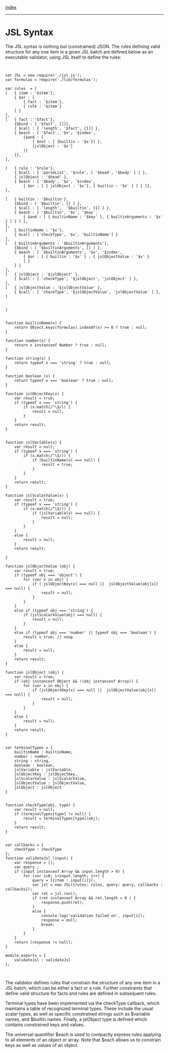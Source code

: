[index](/docs/jsl/html/index.html)

---

# JSL Syntax

The JSL syntax is nothing but (constrained) JSON. The rules defining valid structure for any one item in a given JSL batch are defined below as an executable validator, using JSL itself to define the rules:

    
```


var JSL = new require('./jsl.js');
var formulas = require('./lib/formulas');

var rules  = [
[   { item : '$item'},
    { $or : [ 
        { fact : '$item'},
        { rule : '$item'}
    ] }
],
[   { fact : '$fact'},
    {$bind : [ '$fact', []]},
    { $call : [ 'length', '$fact', [1]] },
    { $each : [ '$fact', '$x', '$index', 
        {$and : [
            { $not : [ {builtin : '$x'}] },
            {jslObject : '$x'}
        ]}
    ]},
],

[   { rule : '$rule'},
    { $call : [ 'parseList', '$rule', [ '$head', '$body' ] ] },
    { jslObject : '$head' },
    { $each : [ '$body', '$x', '$index', 
        { $or : [ { jslObject : '$x'}, { builtin : '$x' } ] } ]},
],
    
[   { builtin : '$builtin'},
    {$bind : [ '$builtin', {} ] },
    { $call : [ 'length',  '$builtin', [1] ] },
    { $each : [ '$builtin', '$x', '$key', 
        { $and : [ { builtinName : '$key' }, { builtinArguments : '$x' } ] } ] },
],
[   { builtinName : '$x'},
    { $call : ['checkType', '$x', 'builtinName'] }
],
[   { builtinArguments : '$builtinArguments'},
    {$bind : [ '$builtinArguments', [] ] },
    { $each : [ '$builtinArguments', '$x', '$index', 
        { $or : [ { builtin : '$x' } , { jslObjectValue : '$x' } 
        ] }
    ] }
],
[   { jslObject : '$jslObject' },
    { $call : [ 'checkType', '$jslObject', 'jslObject' ] },
],
[   { jslObjectValue : '$jslObjectValue' },
    { $call : [ 'checkType', '$jslObjectValue', 'jslObjectValue' ] },
]


]


function builtinName(x) {
    return Object.keys(formulas).indexOf(x) >= 0 ? true : null;
}

function number(x) {
    return x instanceof Number ? true : null;
}

function string(x) {
    return typeof x === 'string' ? true : null;
}

function boolean (x) {
    return typeof x === 'boolean' ? true : null;
}

function jslObjectKey(x) {
    var result = true;
    if (typeof x === 'string') {
        if (x.match(/^\$/)) {
            result = null;
        }
    }
    return result;
}


function jslVariable(x) {
    var result = null;
    if (typeof x === 'string') {
        if (x.match(/^\$/)) {
            if (builtinName(x) === null) {
                result = true;
            }
        }
    }
    return result;
}

function jslScalarValue(x) {
    var result = true;
    if (typeof x === 'string') {
        if (x.match(/^\$/)) {
            if (jslVariable(x) === null) {
                result = null;
            }
        }
    }
    else {
        result = null;
    }
    return result;

}

function jslObjectValue (obj) {
    var result = true;
    if (typeof obj === 'object') {
        for (var x in obj) {
            if ( jslObjectKey(x) === null ||  jslObjectValue(obj[x]) === null) {
                result = null;
            }
        }
    }
    else if (typeof obj === 'string') {
        if (jslScalarValue(obj) === null) {
            result = null;
        }
    }
    else if (typeof obj === 'number' || typeof obj === 'boolean') {
        result = true; // noop
    }
    else {
        result = null;
    }
    return result;
}
            
function jslObject (obj) {
    var result = true;
    if (obj instanceof Object && !(obj instanceof Array)) {
        for (var x in obj) {
            if (jslObjectKey(x) === null ||  jslObjectValue(obj[x]) === null) {
                result = null;
            }
        }
    }
    else {
        result = null;
    }
    return result;
}


var terminalTypes = {
    builtinName : builtinName,
    number : number,
    string : string,
    boolean : boolean,
    jslVariable : jslVariable,
    jslObjectKey : jslObjectKey,
    jslScalarValue : jslScalarValue,
    jslObjectValue : jslObjectValue,
    jslObject : jslObject
}


function checkType(obj, type) {
    var result = null;
    if (terminalTypes[type] != null) {
        result = terminalTypes[type](obj);
    }
    return result;
}


var callbacks = {
    checkType : checkType
};
function validateJsl (input) { 
    var response = [];
    var query ;
    if (input instanceof Array && input.length > 0) {
        for (var i=0; i<input.length; i++) {
            query = [{item : input[i]}];
            var jsl = new JSL({rules: rules, query: query, callbacks : callbacks});
            var ret = jsl.run();
            if (ret instanceof Array && ret.length > 0 ) {
                response.push(ret);
            }
            else {
                console.log('validation failed on', input[i]);
                response = null;
                break;
            }
        }
    }
    return (response != null);
}

module.exports = {
    validateJsl : validateJsl
};



```
The validator defines rules that constrain the structure of any one item in a JSL batch, which can be either a fact or a rule. Further constraints that define valid structure for facts and rules are defined in subsequent rules.

Terminal types have been implemented via the checkType callback, which maintains a table of recognized terminal types. These include the usual scalar types, as well as specific constrained strings such as $variable names, and $builtin names. Finally, a jslObject type is defined which contains constrained keys and values. 

The universal quantifier $each is used to compactly express rules applying to all elements of an object or array. Note that $each allows us to constrain keys as well as values of an object.


